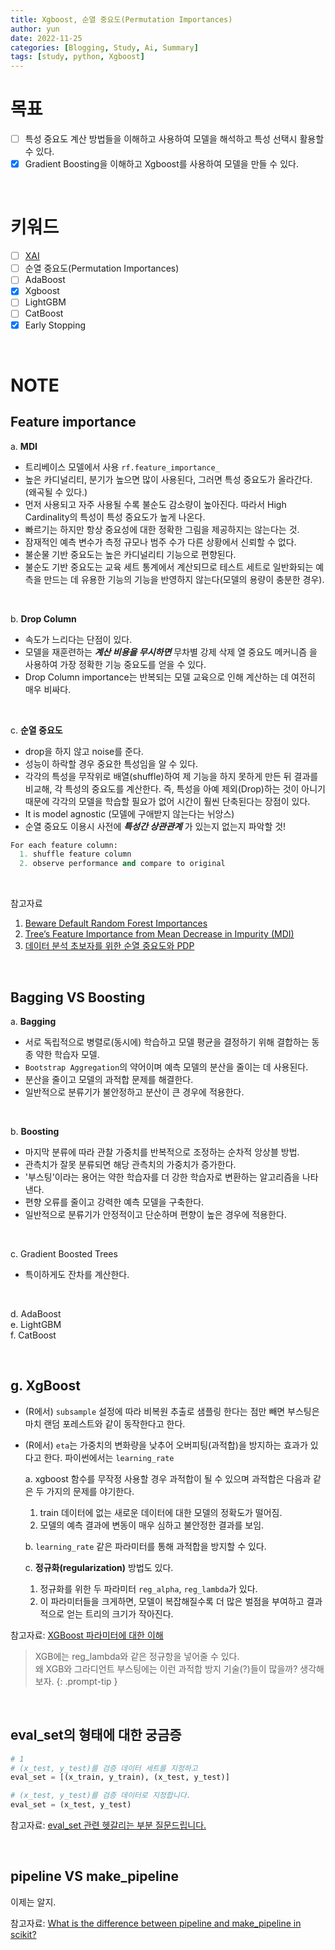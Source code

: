 ```yaml
---
title: Xgboost, 순열 중요도(Permutation Importances)
author: yun
date: 2022-11-25
categories: [Blogging, Study, Ai, Summary]
tags: [study, python, Xgboost]
---
```


# 목표
- [ ] 특성 중요도 계산 방법들을 이해하고 사용하여 모델을 해석하고 특성 선택시 활용할 수 있다.
- [x] Gradient Boosting을 이해하고 Xgboost를 사용하여 모델을 만들 수 있다.

<br/>

# 키워드
- [ ] [XAI](https://youtu.be/6xePkn3-LME)
- [ ] 순열 중요도(Permutation Importances)
- [ ] AdaBoost
- [x] Xgboost
- [ ] LightGBM
- [ ] CatBoost
- [x] Early Stopping

<br/>

# NOTE
## Feature importance
a. **MDI** 
  * 트리베이스 모델에서 사용  `rf.feature_importance_`
  * 높은 카디널리티, 분기가 높으면 많이 사용된다, 그러면 특성 중요도가 올라간다. (왜곡될 수 있다.)
  * 먼저 사용되고 자주 사용될 수록 불순도 감소량이 높아진다. 따라서 High Cardinality의 특성이 특성 중요도가 높게 나온다.
  * 빠르기는 하지만 항상 중요성에 대한 정확한 그림을 제공하지는 않는다는 것.
  * 잠재적인 예측 변수가 측정 규모나 범주 수가 다른 상황에서 신뢰할 수 없다.
  * 불순물 기반 중요도는 높은 카디널리티 기능으로 편향된다.
  * 불순도 기반 중요도는 교육 세트 통계에서 계산되므로 테스트 세트로 일반화되는 예측을 만드는 데 유용한 기능의 기능을 반영하지 않는다(모델의 용량이 충분한 경우).

<br/>

b. **Drop Column**
  * 속도가 느리다는 단점이 있다.
  * 모델을 재훈련하는 ***계산 비용을 무시하면*** 무차별 강제 삭제 열 중요도 메커니즘 을 사용하여 가장 정확한 기능 중요도를 얻을 수 있다.
  * Drop Column importance는 반복되는 모델 교육으로 인해 계산하는 데 여전히 매우 비싸다.

<br/>

c. **순열 중요도**
  * drop을 하지 않고 noise를 준다.
  * 성능이 하락할 경우 중요한 특성임을 알 수 있다.
  * 각각의 특성을 무작위로 배열(shuffle)하여 제 기능을 하지 못하게 만든 뒤 결과를 비교해, 각 특성의 중요도를 계산한다. 즉, 특성을 아예 제외(Drop)하는 것이 아니기 때문에 각각의 모델을 학습할 필요가 없어 시간이 훨씬 단축된다는 장점이 있다.
  * It is model agnostic (모델에 구애받지 않는다는 뉘앙스)
  * 순열 중요도 이용시 사전에 ***특성간 상관관계*** 가 있는지 없는지 파악할 것!


```python
For each feature column:
  1. shuffle feature column
  2. observe performance and compare to original
```

<br/>

참고자료
1. [Beware Default Random Forest Importances](https://explained.ai/rf-importance/)
2. [Tree’s Feature Importance from Mean Decrease in Impurity (MDI)](https://scikit-learn.org/stable/auto_examples/inspection/plot_permutation_importance.html#tree-s-feature-importance-from-mean-decrease-in-impurity-mdi)
3. [데이터 분석 초보자를 위한 순열 중요도와 PDP](https://velog.io/@gayeon/%EB%8D%B0%EC%9D%B4%ED%84%B0-%EB%B6%84%EC%84%9D-%EC%B4%88%EB%B3%B4%EC%9E%90%EB%A5%BC-%EC%9C%84%ED%95%9C-%EC%88%9C%EC%97%B4-%EC%A4%91%EC%9A%94%EB%8F%84%EC%99%80-PDP)

<br/>

## Bagging VS Boosting
a. **Bagging**
  * 서로 독립적으로 병렬로(동시에) 학습하고 모델 평균을 결정하기 위해 결합하는 동종 약한 학습자 모델.
  * `Bootstrap Aggregation`의 약어이며 예측 모델의 분산을 줄이는 데 사용된다.
  * 분산을 줄이고 모델의 과적합 문제를 해결한다.
  * 일반적으로 분류기가 불안정하고 분산이 큰 경우에 적용한다.

<br/>

b. **Boosting**
  * 마지막 분류에 따라 관찰 가중치를 반복적으로 조정하는 순차적 앙상블 방법.
  * 관측치가 잘못 분류되면 해당 관측치의 가중치가 증가한다.
  * '부스팅'이라는 용어는 약한 학습자를 더 강한 학습자로 변환하는 알고리즘을 나타낸다.
  * 편향 오류를 줄이고 강력한 예측 모델을 구축한다.
  * 일반적으로 분류기가 안정적이고 단순하며 편향이 높은 경우에 적용한다.

<br/>

c. Gradient Boosted Trees
  * 특이하게도 잔차를 계산한다.

<br/>

d. AdaBoost <br/>
e. LightGBM <br/>
f. CatBoost <br/>

<br/>

## g. **XgBoost**
* (R에서) `subsample` 설정에 따라 비복원 추출로 샘플링 한다는 점만 빼면 부스팅은 마치 랜덤 포레스트와 같이 동작한다고 한다.
* (R에서) `eta`는 가중치의 변화량을 낮추어 오버피팅(과적합)을 방지하는 효과가 있다고 한다. 파이썬에서는 `learning_rate`


  a. xgboost 함수를 무작정 사용할 경우 과적합이 될 수 있으며 과적합은 다음과 같은 두 가지의 문제를 야기한다.
    1. train 데이터에 없는 새로운 데이터에 대한 모델의 정확도가 떨어짐.
    2. 모델의 예측 결과에 변동이 매우 심하고 불안정한 결과를 보임. 


  b. `learning_rate` 같은 파라미터를 통해 과적합을 방지할 수 있다.


  c. **정규화(regularization)** 방법도 있다.
    1. 정규화를 위한 두 파라미터 `reg_alpha`, `reg_lambda`가 있다.
    2. 이 파라미터들을 크게하면, 모델이 복잡해질수록 더 많은 벌점을 부여하고 결과적으로 얻는 트리의 크기가 작아진다.


참고자료: [XGBoost 파라미터에 대한 이해](http://okminseok.blogspot.com/2017/09/ml-xgboost.html)


> XGB에는 reg_lambda와 같은 정규항을 넣어줄 수 있다. <br/>
> 왜 XGB와 그라디언트 부스팅에는 이런 과적합 방지 기술(?)들이 많을까? 생각해보자.
{: .prompt-tip }

<br/>

## eval_set의 형태에 대한 궁금증
```python
# 1
# (x_test, y_test)를 검증 데이터 세트를 지정하고 
eval_set = [(x_train, y_train), (x_test, y_test)] 

# (x_test, y_test)를 검증 데이터로 지정합니다.
eval_set = (x_test, y_test)
```


참고자료: [eval_set 관련 헷갈리는 부분 질문드립니다.](https://www.inflearn.com/questions/193982)

<br/>

## pipeline VS make_pipeline
이제는 알지.


참고자료: [What is the difference between pipeline and make_pipeline in scikit?](https://stackoverflow.com/questions/40708077/what-is-the-difference-between-pipeline-and-make-pipeline-in-scikit)
